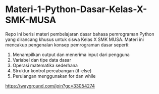 # Materi-1-Python-Dasar-Kelas-X-SMK-MUSA
Repo ini berisi materi pembelajaran dasar bahasa pemrograman Python yang dirancang khusus untuk siswa Kelas X SMK MUSA.
Materi ini mencakup pengenalan konsep pemrograman dasar seperti:
1. Menampilkan output dan menerima input dari pengguna
2. Variabel dan tipe data dasar
3. Operasi matematika sederhana
4. Struktur kontrol percabangan (if-else)
5. Perulangan menggunakan for dan while

https://wayground.com/join?gc=33054274
